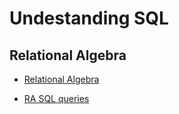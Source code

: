 # Undestanding SQL

## Relational Algebra

- [Relational Algebra](algebra.md)

- [RA SQL queries](ra_queries.md)


